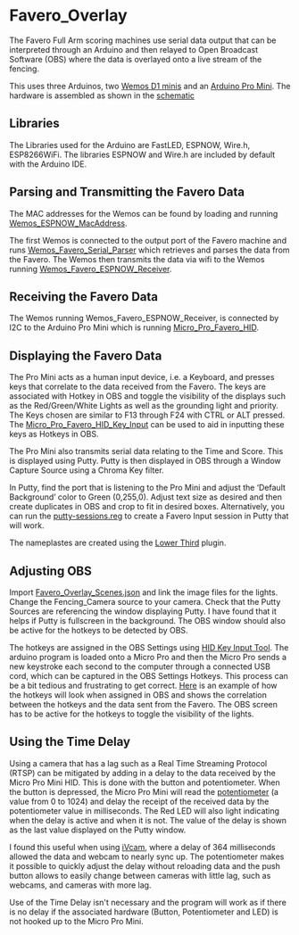 # Favero_Overlay

The Favero Full Arm scoring machines use serial data output that can be interpreted through an Arduino and then relayed to Open Broadcast Software (OBS) where the data is overlayed onto a live stream of the fencing.

This uses three Arduinos, two [Wemos D1 minis](https://www.amazon.com/Organizer-ESP8266-Internet-Development-Compatible/dp/B081PX9YFV/ref=sr_1_3?crid=3HISM104Q8NMO&keywords=wemos+d1+mini&qid=1636054524&qsid=133-6299387-8119633&sprefix=wemos%2Caps%2C400&sr=8-3&sres=B081PX9YFV%2CB08C7FYM5T%2CB08QZ2887K%2CB07W8ZQY62%2CB07RBNJLK4%2CB08FZ9YDGS%2CB07BK435ZW%2CB07V84VWSM%2CB07PF3NK12%2CB08H1YRN4M%2CB08FQYZX37%2CB073CQVFLK%2CB07VN328FS%2CB0899N647N%2CB07G9HZ5LM%2CB08MKLRSNH&srpt=SINGLE_BOARD_COMPUTER) and an [Arduino Pro Mini](https://www.amazon.com/HiLetgo-Atmega32U4-Bootloadered-Development-Microcontroller/dp/B01MTU9GOB/ref=sr_1_3?crid=3C3TLK308IDQC&keywords=arduino+micro+pro&qid=1636054557&qsid=133-6299387-8119633&sprefix=arduino+micro+pro%2Caps%2C146&sr=8-3&sres=B01MTU9GOB%2CB08BJNV1J3%2CB084KPT7MH%2CB08HCYL8RW%2CB012FOV17O%2CB07FXCTVQP%2CB08THVMQ46%2CB01HCXMBOU%2CB08H85MM9M%2CB09C5H78BP%2CB08DD2G9D8%2CB07Y88754S%2CB07J55YWKZ%2CB08D11Q94H%2CB07PHK8SMR%2CB07R9VWD39). The hardware is assembled as shown in the [schematic](https://github.com/BenKohn2004/Favero_Overlay/blob/main/Schematic_Favero_Overlay.pdf)

<h2>Libraries</h2>

The Libraries used for the Arduino are FastLED, ESPNOW, Wire.h, ESP8266WiFi. The libraries ESPNOW and Wire.h are included by default with the Arduino IDE.

<h2>Parsing and Transmitting the Favero Data</h2>

The MAC addresses for the Wemos can be found by loading and running [Wemos_ESPNOW_MacAddress](https://github.com/BenKohn2004/Favero_Overlay/tree/main/Wemos_ESPNOW_MacAddress).

The first Wemos is connected to the output port of the Favero machine and runs [Wemos_Favero_Serial_Parser]( https://github.com/BenKohn2004/Favero_Overlay/tree/main/Wemos_Favero_Serial_Parser) which retrieves and parses the data from the Favero. The Wemos then transmits the data via wifi to the Wemos running [Wemos_Favero_ESPNOW_Receiver](https://github.com/BenKohn2004/Favero_Overlay/tree/main/Wemos_Favero_ESPNOW_Receiver).

<h2>Receiving the Favero Data</h2>

The Wemos running Wemos_Favero_ESPNOW_Receiver, is connected by I2C to the Arduino Pro Mini which is running [Micro_Pro_Favero_HID](https://github.com/BenKohn2004/Favero_Overlay/tree/main/Micro_Pro_Favero_HID).

<h2>Displaying the Favero Data</h2>

The Pro Mini acts as a human input device, i.e. a Keyboard, and presses keys that correlate to the data received from the Favero. The keys are associated with Hotkey in OBS and toggle the visibility of the displays such as the Red/Green/White Lights as well as the grounding light and priority. The Keys chosen are similar to F13 through F24 with CTRL or ALT pressed. The [Micro_Pro_Favero_HID_Key_Input](https://github.com/BenKohn2004/Favero_Overlay/tree/main/Micro_Pro_Favero_HID_Key_Input_Tool) can be used to aid in inputting these keys as Hotkeys in OBS.

The Pro Mini also transmits serial data relating to the Time and Score. This is displayed using Putty. Putty is then displayed in OBS through a Window Capture Source using a Chroma Key filter.

In Putty, find the port that is listening to the Pro Mini and adjust the ‘Default Background’ color to Green (0,255,0). Adjust text size as desired and then create duplicates in OBS and crop to fit in desired boxes. Alternatively, you can run the [putty-sessions.reg](https://github.com/BenKohn2004/Favero_Overlay/blob/main/putty-sessions.reg) to create a Favero Input session in Putty that will work.

The nameplastes are created using the [Lower Third](https://www.youtube.com/watch?v=pg_CwgwWmGA&t=660s&ab_channel=ScottFichter) plugin.

<h2>Adjusting OBS</h2>

Import [Favero_Overlay_Scenes.json](https://github.com/BenKohn2004/Favero_Overlay/blob/main/Favero_Overlay_Scenes.json) and link the image files for the lights.
Change the Fencing_Camera source to your camera. Check that the Putty Sources are referencing the window displaying Putty. I have found that it helps if Putty is fullscreen in the background. The OBS window should also be active for the hotkeys to be detected by OBS. 

The hotkeys are assigned in the OBS Settings using [HID Key Input Tool](https://github.com/BenKohn2004/Favero_Overlay/tree/main/Micro_Pro_Favero_HID_Key_Input_Tool). The arduino program is loaded onto a Micro Pro and then the Micro Pro sends a new keystroke each second to the computer through a connected USB cord, which can be captured in the OBS Settings Hotkeys. This process can be a bit tedious and frustrating to get correct. [Here](https://github.com/BenKohn2004/Favero_Overlay/blob/main/HotKey%20Settings%20Screen%20Shot.jpg) is an example of how the hotkeys will look when assigned in OBS and shows the correlation between the hotkeys and the data sent from the Favero. The OBS screen has to be active for the hotkeys to toggle the visibility of the lights.

<h2>Using the Time Delay</h2>

Using a camera that has a lag such as a Real Time Streaming Protocol (RTSP) can be mitigated by adding in a delay to the data received by the Micro Pro Mini HID. This is done with the button and potentiometer. When the button is depressed, the Micro Pro Mini will read the [potentiometer](https://www.amazon.com/Swpeet-Potentiometer-Assortment-Multiturn-HighPrecision/dp/B07ZKK6T8S/ref=sr_1_2_sspa?crid=3EAID0WHGA32X&keywords=potentiometer&qid=1636919931&sprefix=potentiometer%2Caps%2C306&sr=8-2-spons&spLa=ZW5jcnlwdGVkUXVhbGlmaWVyPUEyODdaRTdLOFRWWVA5JmVuY3J5cHRlZElkPUEwNjI0NDU2MlJCMU1FSDdaNloxTSZlbmNyeXB0ZWRBZElkPUEwMzU5MzAyMVdIODY3WDM3SzhUOSZ3aWRnZXROYW1lPXNwX2F0ZiZhY3Rpb249Y2xpY2tSZWRpcmVjdCZkb05vdExvZ0NsaWNrPXRydWU&th=1) (a value from 0 to 1024) and delay the receipt of the received data by the potentiometer value in milliseconds. The Red LED will also light indicating when the delay is active and when it is not. The value of the delay is shown as the last value displayed on the Putty window.

I found this useful when using [iVcam](https://www.e2esoft.com/ivcam/), where a delay of 364 milliseconds allowed the data and webcam to nearly sync up. The potentiometer makes it possible to quickly adjust the delay without reloading data and the push button allows to easily change between cameras with little lag, such as webcams, and cameras with more lag.

Use of the Time Delay isn't necessary and the program will work as if there is no delay if the associated hardware (Button, Potentiometer and LED) is not hooked up to the Micro Pro Mini.
